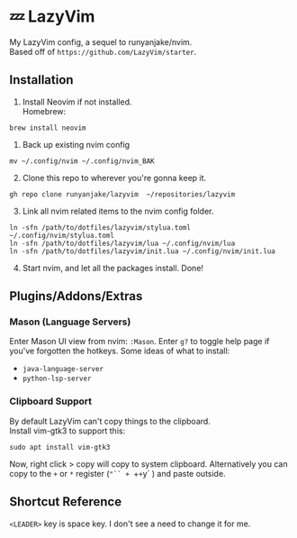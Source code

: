# 💤 LazyVim
My LazyVim config, a sequel to runyanjake/nvim.  
Based off of `https://github.com/LazyVim/starter`.

## Installation
1. Install Neovim if not installed.  
Homebrew:
```
brew install neovim
```
1. Back up existing nvim config
```
mv ~/.config/nvim ~/.config/nvim_BAK
```
2. Clone this repo to wherever you're gonna keep it.
```
gh repo clone runyanjake/lazyvim  ~/repositories/lazyvim
```
3. Link all nvim related items to the nvim config folder.
```
ln -sfn /path/to/dotfiles/lazyvim/stylua.toml ~/.config/nvim/stylua.toml
ln -sfn /path/to/dotfiles/lazyvim/lua ~/.config/nvim/lua
ln -sfn /path/to/dotfiles/lazyvim/init.lua ~/.config/nvim/init.lua
```
4. Start nvim, and let all the packages install. Done!

## Plugins/Addons/Extras

### Mason (Language Servers)
Enter Mason UI view from nvim: `:Mason`. Enter `g?` to toggle help page if you've forgotten the hotkeys. 
Some ideas of what to install:
- `java-language-server`
- `python-lsp-server`

### Clipboard Support
By default LazyVim can't copy things to the clipboard.  
Install vim-gtk3 to support this:
```
sudo apt install vim-gtk3
```
Now, right click > copy will copy to system clipboard.
Alternatively you can copy to the `+` or `*`  register (`"`` + `+` + `y` ) and paste outside.

## Shortcut Reference
`<LEADER>` key is space key. I don't see a need to change it for me.
